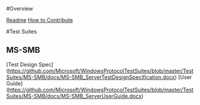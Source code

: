 #Overview

[Readme](https://github.com/Microsoft/WindowsProtocolTestSuites/blob/master/README.md)
[How to Contribute](https://github.com/Microsoft/WindowsProtocolTestSuites/blob/master/CONTRIBUTING.md)

#Test Suites
## MS-SMB
[Test Design Spec] (https://github.com/Microsoft/WindowsProtocolTestSuites/blob/master/TestSuites/MS-SMB/docs/MS-SMB_ServerTestDesignSpecification.docx)
[User Guide] (https://github.com/Microsoft/WindowsProtocolTestSuites/blob/master/TestSuites/MS-SMB/docs/MS-SMB_ServerUserGuide.docx)
